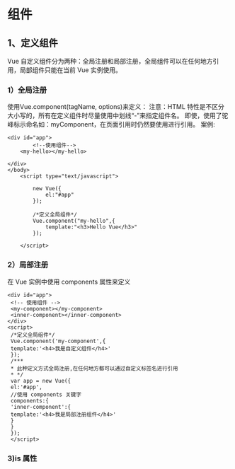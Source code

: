 # 组件

## 1、定义组件

Vue 自定义组件分为两种：全局注册和局部注册，全局组件可以在任何地方引用，局部组件只能在当前 Vue 实例使用。

### 1）全局注册

使用Vue.component(tagName, options)来定义：
注意：HTML 特性是不区分大小写的，所有在定义组件时尽量使用中划线“-”来指定组件名。
即使，使用了驼峰标示命名如：myComponent，在页面引用时仍然要使用<my-component>进行引用。
案例:
	
```
<div id="app">
		<!--使用组件-->
	<my-hello></my-hello>
			
</div>
</body>
	<script type="text/javascript">
		
		new Vue({
			el:"#app"
		});
		
		/*定义全局组件*/
		Vue.component("my-hello",{
			template:"<h3>Hello Vue</h3>"
		});
		
	</script>
  ```
  
### 2）局部注册
在 Vue 实例中使用 components 属性来定义
```
<div id="app">
 <!-- 使用组件 -->
 <my-component></my-component>
 <inner-component></inner-component>
</div>
<script>
 /*定义全局组件*/
 Vue.component('my-component',{
 template:'<h4>我是自定义组件</h4>'
 });
 /***
 * 此种定义方式全局注册,在任何地方都可以通过自定义标签名进行引用
 * */
 var app = new Vue({
 el:'#app',
 //使用 components 关键字
 components:{
 'inner-component':{
 template:'<h4>我是局部注册组件</h4>'
 }
 }
 });
 </script>

 ```
 
 ### 3)is 属性
 
 

